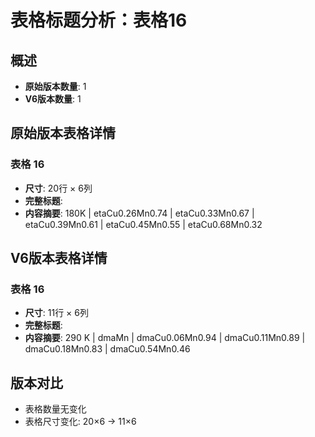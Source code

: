 # 表格标题分析：表格16

## 概述
- **原始版本数量**: 1
- **V6版本数量**: 1

## 原始版本表格详情

### 表格 16
- **尺寸**: 20行 × 6列
- **完整标题**: 
- **内容摘要**: 180K | etaCu0.26Mn0.74 | etaCu0.33Mn0.67 | etaCu0.39Mn0.61 | etaCu0.45Mn0.55 | etaCu0.68Mn0.32

## V6版本表格详情

### 表格 16
- **尺寸**: 11行 × 6列
- **完整标题**: 
- **内容摘要**: 290 K | dmaMn | dmaCu0.06Mn0.94 | dmaCu0.11Mn0.89 | dmaCu0.18Mn0.83 | dmaCu0.54Mn0.46

## 版本对比

- 表格数量无变化
- 表格尺寸变化: 20×6 → 11×6